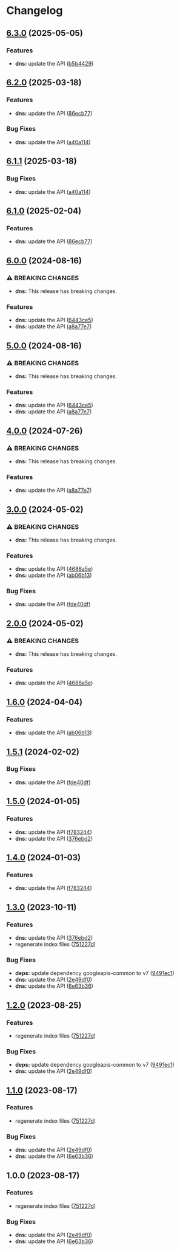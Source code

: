 # Changelog

## [6.3.0](https://github.com/googleapis/google-api-nodejs-client/compare/dns-v6.2.0...dns-v6.3.0) (2025-05-05)


### Features

* **dns:** update the API ([b5b4429](https://github.com/googleapis/google-api-nodejs-client/commit/b5b4429c854eda23e2b34e78f471d20bcaa5b1cf))

## [6.2.0](https://github.com/googleapis/google-api-nodejs-client/compare/dns-v6.1.1...dns-v6.2.0) (2025-03-18)


### Features

* **dns:** update the API ([86ecb77](https://github.com/googleapis/google-api-nodejs-client/commit/86ecb770a39e6edbf3678217d2c2e0f844787ee0))


### Bug Fixes

* **dns:** update the API ([a40a114](https://github.com/googleapis/google-api-nodejs-client/commit/a40a114addc594a20e324f587cd8433fadb082cf))

## [6.1.1](https://github.com/googleapis/google-api-nodejs-client/compare/dns-v6.1.0...dns-v6.1.1) (2025-03-18)


### Bug Fixes

* **dns:** update the API ([a40a114](https://github.com/googleapis/google-api-nodejs-client/commit/a40a114addc594a20e324f587cd8433fadb082cf))

## [6.1.0](https://github.com/googleapis/google-api-nodejs-client/compare/dns-v6.0.0...dns-v6.1.0) (2025-02-04)


### Features

* **dns:** update the API ([86ecb77](https://github.com/googleapis/google-api-nodejs-client/commit/86ecb770a39e6edbf3678217d2c2e0f844787ee0))

## [6.0.0](https://github.com/googleapis/google-api-nodejs-client/compare/dns-v5.0.0...dns-v6.0.0) (2024-08-16)


### ⚠ BREAKING CHANGES

* **dns:** This release has breaking changes.

### Features

* **dns:** update the API ([6443ce5](https://github.com/googleapis/google-api-nodejs-client/commit/6443ce590026fb9a16f0c8d26b973ec7c13fe489))
* **dns:** update the API ([a8a77e7](https://github.com/googleapis/google-api-nodejs-client/commit/a8a77e7368b23d51b251236c383a2fbdffb61db6))

## [5.0.0](https://github.com/googleapis/google-api-nodejs-client/compare/dns-v4.0.0...dns-v5.0.0) (2024-08-16)


### ⚠ BREAKING CHANGES

* **dns:** This release has breaking changes.

### Features

* **dns:** update the API ([6443ce5](https://github.com/googleapis/google-api-nodejs-client/commit/6443ce590026fb9a16f0c8d26b973ec7c13fe489))
* **dns:** update the API ([a8a77e7](https://github.com/googleapis/google-api-nodejs-client/commit/a8a77e7368b23d51b251236c383a2fbdffb61db6))

## [4.0.0](https://github.com/googleapis/google-api-nodejs-client/compare/dns-v3.0.0...dns-v4.0.0) (2024-07-26)


### ⚠ BREAKING CHANGES

* **dns:** This release has breaking changes.

### Features

* **dns:** update the API ([a8a77e7](https://github.com/googleapis/google-api-nodejs-client/commit/a8a77e7368b23d51b251236c383a2fbdffb61db6))

## [3.0.0](https://github.com/googleapis/google-api-nodejs-client/compare/dns-v2.0.0...dns-v3.0.0) (2024-05-02)


### ⚠ BREAKING CHANGES

* **dns:** This release has breaking changes.

### Features

* **dns:** update the API ([4688a5e](https://github.com/googleapis/google-api-nodejs-client/commit/4688a5ef2114c8ffcc15890ee47949431915841c))
* **dns:** update the API ([ab06b13](https://github.com/googleapis/google-api-nodejs-client/commit/ab06b132a7d00b4f684bd938c6d5c1f7301a5415))


### Bug Fixes

* **dns:** update the API ([fde40df](https://github.com/googleapis/google-api-nodejs-client/commit/fde40dfd464a78e4bd1ace5fdd0a7515de96e26f))

## [2.0.0](https://github.com/googleapis/google-api-nodejs-client/compare/dns-v1.6.0...dns-v2.0.0) (2024-05-02)


### ⚠ BREAKING CHANGES

* **dns:** This release has breaking changes.

### Features

* **dns:** update the API ([4688a5e](https://github.com/googleapis/google-api-nodejs-client/commit/4688a5ef2114c8ffcc15890ee47949431915841c))

## [1.6.0](https://github.com/googleapis/google-api-nodejs-client/compare/dns-v1.5.1...dns-v1.6.0) (2024-04-04)


### Features

* **dns:** update the API ([ab06b13](https://github.com/googleapis/google-api-nodejs-client/commit/ab06b132a7d00b4f684bd938c6d5c1f7301a5415))

## [1.5.1](https://github.com/googleapis/google-api-nodejs-client/compare/dns-v1.5.0...dns-v1.5.1) (2024-02-02)


### Bug Fixes

* **dns:** update the API ([fde40df](https://github.com/googleapis/google-api-nodejs-client/commit/fde40dfd464a78e4bd1ace5fdd0a7515de96e26f))

## [1.5.0](https://github.com/googleapis/google-api-nodejs-client/compare/dns-v1.4.0...dns-v1.5.0) (2024-01-05)


### Features

* **dns:** update the API ([f783244](https://github.com/googleapis/google-api-nodejs-client/commit/f7832440a542bb2699b09e33c618670b88cfc73d))
* **dns:** update the API ([376ebd2](https://github.com/googleapis/google-api-nodejs-client/commit/376ebd2f2a159f880a55073f7c4657e0daa6b87c))

## [1.4.0](https://github.com/googleapis/google-api-nodejs-client/compare/dns-v1.3.0...dns-v1.4.0) (2024-01-03)


### Features

* **dns:** update the API ([f783244](https://github.com/googleapis/google-api-nodejs-client/commit/f7832440a542bb2699b09e33c618670b88cfc73d))

## [1.3.0](https://github.com/googleapis/google-api-nodejs-client/compare/dns-v1.2.0...dns-v1.3.0) (2023-10-11)


### Features

* **dns:** update the API ([376ebd2](https://github.com/googleapis/google-api-nodejs-client/commit/376ebd2f2a159f880a55073f7c4657e0daa6b87c))
* regenerate index files ([751227d](https://github.com/googleapis/google-api-nodejs-client/commit/751227d3926c946b5db5edb58f0086e074a61169))


### Bug Fixes

* **deps:** update dependency googleapis-common to v7 ([9491ec1](https://github.com/googleapis/google-api-nodejs-client/commit/9491ec1cdc3c413e7d73edcfcd59cf5c28a7c855))
* **dns:** update the API ([2e49df0](https://github.com/googleapis/google-api-nodejs-client/commit/2e49df07079fa5e0281341361a28542cb07551cc))
* **dns:** update the API ([6e63b36](https://github.com/googleapis/google-api-nodejs-client/commit/6e63b36afb368263bd81d4a074cca0a3ff28dadd))

## [1.2.0](https://github.com/googleapis/google-api-nodejs-client/compare/dns-v1.1.0...dns-v1.2.0) (2023-08-25)


### Features

* regenerate index files ([751227d](https://github.com/googleapis/google-api-nodejs-client/commit/751227d3926c946b5db5edb58f0086e074a61169))


### Bug Fixes

* **deps:** update dependency googleapis-common to v7 ([9491ec1](https://github.com/googleapis/google-api-nodejs-client/commit/9491ec1cdc3c413e7d73edcfcd59cf5c28a7c855))
* **dns:** update the API ([2e49df0](https://github.com/googleapis/google-api-nodejs-client/commit/2e49df07079fa5e0281341361a28542cb07551cc))

## [1.1.0](https://github.com/googleapis/google-api-nodejs-client/compare/dns-v1.0.0...dns-v1.1.0) (2023-08-17)


### Features

* regenerate index files ([751227d](https://github.com/googleapis/google-api-nodejs-client/commit/751227d3926c946b5db5edb58f0086e074a61169))


### Bug Fixes

* **dns:** update the API ([2e49df0](https://github.com/googleapis/google-api-nodejs-client/commit/2e49df07079fa5e0281341361a28542cb07551cc))
* **dns:** update the API ([6e63b36](https://github.com/googleapis/google-api-nodejs-client/commit/6e63b36afb368263bd81d4a074cca0a3ff28dadd))

## 1.0.0 (2023-08-17)


### Features

* regenerate index files ([751227d](https://github.com/googleapis/google-api-nodejs-client/commit/751227d3926c946b5db5edb58f0086e074a61169))


### Bug Fixes

* **dns:** update the API ([2e49df0](https://github.com/googleapis/google-api-nodejs-client/commit/2e49df07079fa5e0281341361a28542cb07551cc))
* **dns:** update the API ([6e63b36](https://github.com/googleapis/google-api-nodejs-client/commit/6e63b36afb368263bd81d4a074cca0a3ff28dadd))
